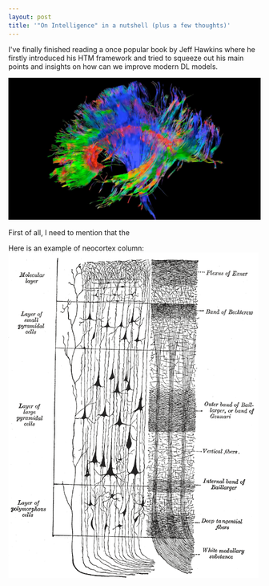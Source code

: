 ```yaml
---
layout: post
title: '"On Intelligence" in a nutshell (plus a few thoughts)'
---
```


I've finally finished reading a once popular book by Jeff Hawkins where he firstly introduced his 
HTM framework and tried to squeeze out his main points and insights on how can we improve modern DL models.

![Brain structure](/images/abstract_brain.jpg)

<!--more-->

First of all, I need to mention that the 

Here is an example of neocortex column:
![Neocortex structure](/images/neocortex_column.png)


